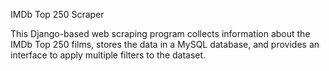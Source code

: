 IMDb Top 250 Scraper

This Django-based web scraping program collects information about the IMDb Top 250 films, stores the data in a MySQL database, and provides an interface to apply multiple filters to the dataset.
